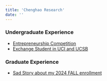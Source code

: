 ```yaml
---
title: 'Chenghao Research'
date: ''
---
```


### Undergraduate Experience


- [Entrepreneurship Competition](/en/2024/12/03/first-post/)
- [Exchange Student in UCI and UCSB](/en/2024/12/04/first-post/)

### Graduate Experience
- [Sad Story about my 2024 FALL enrollment](/en/2024/12/05/first-post)